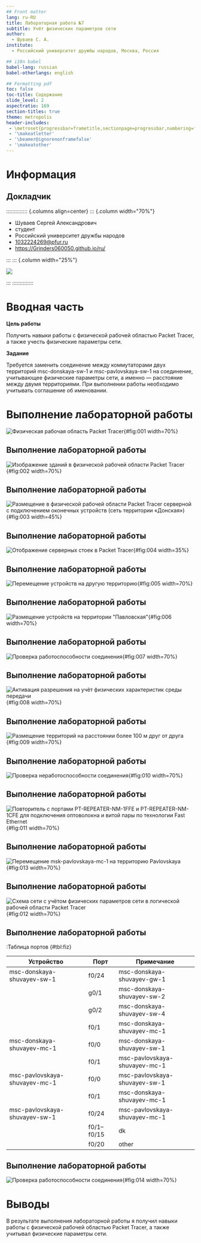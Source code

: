```yaml
---
## Front matter
lang: ru-RU
title: Лабораторная работа №7
subtitle: Учёт физических параметров сети
author:
  - Шуваев С. А.
institute:
  - Российский университет дружбы народов, Москва, Россия

## i18n babel
babel-lang: russian
babel-otherlangs: english

## Formatting pdf
toc: false
toc-title: Содержание
slide_level: 2
aspectratio: 169
section-titles: true
theme: metropolis
header-includes:
 - \metroset{progressbar=frametitle,sectionpage=progressbar,numbering=fraction}
 - '\makeatletter'
 - '\beamer@ignorenonframefalse'
 - '\makeatother'
---
```


# Информация

## Докладчик

:::::::::::::: {.columns align=center}
::: {.column width="70%"}

  * Шуваев Сергей Александрович
  * студент
  * Российский университет дружбы народов
  * [1032224269@pfur.ru](mailto:1032224269@pfur.ru)
  * <https://Grinders060050.github.io/ru/>

:::
::: {.column width="25%"}

![](./image/0.jpg)

:::
::::::::::::::

# Вводная часть

**Цель работы**

Получить навыки работы с физической рабочей областью Packet Tracer,
а также учесть физические параметры сети.

**Задание**

Требуется заменить соединение между коммутаторами двух территорий
msc-donskaya-sw-1 и msc-pavlovskaya-sw-1 на соединение, учитывающее физические параметры сети, а именно — расстояние между двумя
территориями.
При выполнении работы необходимо учитывать соглашение об именовании.

# Выполнение лабораторной работы

![Физическая рабочая область Packet Tracer](image/1.png){#fig:001 width=70%}

## Выполнение лабораторной работы

![Изображение зданий в физической рабочей области Packet Tracer](image/2.png){#fig:002 width=70%}

## Выполнение лабораторной работы

![Размещение в физической рабочей области Packet Tracer серверной с подключением оконечных устройств (сеть территории «Донская»)](image/3.png){#fig:003 width=45%}

## Выполнение лабораторной работы

![Отображение серверных стоек в Packet Tracer](image/4.png){#fig:004 width=35%}

## Выполнение лабораторной работы

![Перемещение устройств на другую территорию](image/5.png){#fig:005 width=70%}

## Выполнение лабораторной работы

![Размещение устройств на территории "Павловская"](image/6.png){#fig:006 width=70%}

## Выполнение лабораторной работы

![Проверка работоспособности соединения](image/7.png){#fig:007 width=70%}

## Выполнение лабораторной работы

![Активация разрешения на учёт физических характеристик среды передачи](image/8.png){#fig:008 width=70%}

## Выполнение лабораторной работы

![Размещение территорий на расстоянии более 100 м друг от друга](image/9.png){#fig:009 width=70%}

## Выполнение лабораторной работы

![Проверка неработоспособности соединения](image/10.png){#fig:010 width=70%}

## Выполнение лабораторной работы

![Повторитель с портами PT-REPEATER-NM-1FFE и PT-REPEATER-NM-1CFE для подключения оптоволокна и витой пары по технологии Fast Ethernet](image/11.png){#fig:011 width=70%}

## Выполнение лабораторной работы

![Перемещение msk-pavlovskaya-mc-1 на территорию Pavlovskaya](image/13.png){#fig:013 width=70%}

## Выполнение лабораторной работы

![Схема сети с учётом физических параметров сети в логической рабочей области Packet Tracer](image/12.png){#fig:012 width=70%}

## Выполнение лабораторной работы

:Таблица портов {#tbl:fiz}

| Устройство                       | Порт        | Примечание                         |
|----------------------------------|-------------|------------------------------------|
| msc-donskaya-shuvayev-sw-1       | f0/24       | msc-donskaya-shuvayev-gw-1         |
|                                  | g0/1        | msc-donskaya-shuvayev-sw-2         |
|                                  | g0/2        | msc-donskaya-shuvayev-sw-4         |
|                                  | f0/1        | msc-donskaya-shuvayev-mc-1         |
| msc-donskaya-shuvayev-mc-1       | f0/0        | msc-donskaya-shuvayev-sw-1         |
|                                  | f0/1        | msc-pavlovskaya-shuvayev-mc-1      |
| msc-pavlovskaya-shuvayev-mc-1    | f0/0        | msc-pavlovskaya-shuvayev-sw-1      |
|                                  | f0/1        | msc-donskaya-shuvayev-mc-1         |
| msc-pavlovskaya-shuvayev-sw-1    | f0/24       | msc-pavlovskaya-shuvayev-mc-1      |
|                                  | f0/1–f0/15  | dk                                 |
|                                  | f0/20       | other                              |

## Выполнение лабораторной работы

![Проверка работоспособности соединения](image/14.png){#fig:014 width=70%}

# Выводы

В результате выполнения лабораторной работы я получил навыки работы с физической рабочей областью Packet Tracer,
а также учитывал физические параметры сети.